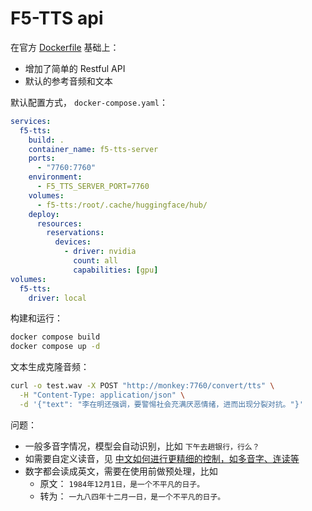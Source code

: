 # F5-TTS api

在官方 [Dockerfile](https://github.com/SWivid/F5-TTS/blob/main/Dockerfile) 基础上：

- 增加了简单的 Restful API
- 默认的参考音频和文本

默认配置方式， `docker-compose.yaml`：

```yaml
services:
  f5-tts:
    build: . 
    container_name: f5-tts-server
    ports:
      - "7760:7760"
    environment:
      - F5_TTS_SERVER_PORT=7760
    volumes:
      - f5-tts:/root/.cache/huggingface/hub/
    deploy:
      resources:
        reservations:
          devices:
            - driver: nvidia
              count: all
              capabilities: [gpu]
volumes:
  f5-tts:
    driver: local
```

构建和运行：

```bash
docker compose build
docker compose up -d
```

文本生成克隆音频：

```bash
curl -o test.wav -X POST "http://monkey:7760/convert/tts" \
  -H "Content-Type: application/json" \
  -d '{"text": "李在明还强调，要警惕社会充满厌恶情绪，进而出现分裂对抗。"}'
```

问题：

- 一般多音字情况，模型会自动识别，比如 `下午去趟银行，行么？`
- 如需要自定义读音，见 [中文如何进行更精细的控制，如多音字、连读等](https://github.com/SWivid/F5-TTS/issues/193)
- 数字都会读成英文，需要在使用前做预处理，比如
  - 原文： `1984年12月1日，是一个不平凡的日子。`
  - 转为： `一九八四年十二月一日，是一个不平凡的日子。`